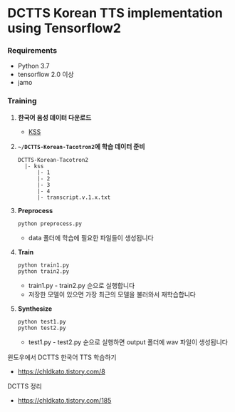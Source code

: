 # DCTTS Korean TTS implementation using Tensorflow2

### Requirements
* Python 3.7
* tensorflow 2.0 이상
* jamo

### Training

1. **한국어 음성 데이터 다운로드**

    * [KSS](https://www.kaggle.com/bryanpark/korean-single-speaker-speech-dataset)

2. **`~/DCTTS-Korean-Tacotron2`에 학습 데이터 준비**

   ```
   DCTTS-Korean-Tacotron2
     |- kss
         |- 1
         |- 2
         |- 3
         |- 4
         |- transcript.v.1.x.txt
   ```

3. **Preprocess**
   ```
   python preprocess.py
   ```
     * data 폴더에 학습에 필요한 파일들이 생성됩니다

4. **Train**
   ```
   python train1.py
   python train2.py
   ```
     * train1.py - train2.py 순으로 실행합니다
     * 저장한 모델이 있으면 가장 최근의 모델을 불러와서 재학습합니다

5. **Synthesize**
   ```
   python test1.py
   python test2.py
   ```
     * test1.py - test2.py 순으로 실행하면 output 폴더에 wav 파일이 생성됩니다



윈도우에서 DCTTS 한국어 TTS 학습하기
  * https://chldkato.tistory.com/8
  
DCTTS 정리
  * https://chldkato.tistory.com/185
